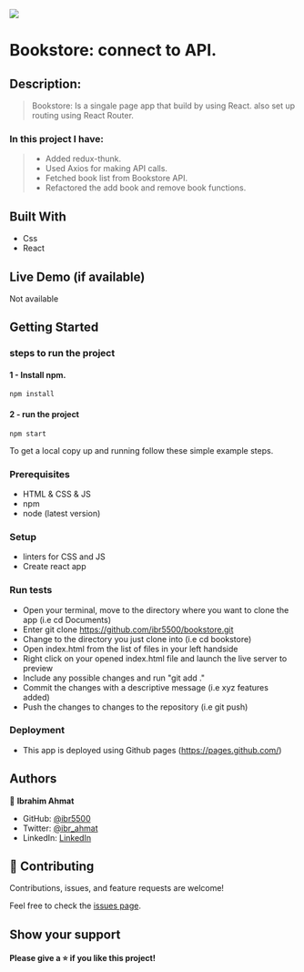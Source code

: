 ![](https://img.shields.io/badge/Microverse-blueviolet)

# Bookstore: connect to API.

## Description:

> Bookstore: Is a singale page app that build by using React. also set up routing using React Router.

### In this project I have:

> - Added redux-thunk.
> - Used Axios for making API calls.
> - Fetched book list from Bookstore API.
> - Refactored the add book and remove book functions.

## Built With

- Css
- React

## Live Demo (if available)

Not available

## Getting Started

### steps to run the project

#### 1 - Install npm.

```
npm install
```

#### 2 - run the project

```
npm start
```

To get a local copy up and running follow these simple example steps.

### Prerequisites

- HTML & CSS & JS
- npm
- node (latest version)

### Setup

- linters for CSS and JS
- Create react app

### Run tests

- Open your terminal, move to the directory where you want to clone the app (i.e cd Documents)
- Enter git clone https://github.com/ibr5500/bookstore.git
- Change to the directory you just clone into (i.e cd bookstore)
- Open index.html from the list of files in your left handside
- Right click on your opened index.html file and launch the live server to preview
- Include any possible changes and run "git add ."
- Commit the changes with a descriptive message (i.e xyz features added)
- Push the changes to changes to the repository (i.e git push)

### Deployment

- This app is deployed using Github pages (https://pages.github.com/)

## Authors

👤 **Ibrahim Ahmat**

- GitHub: [@ibr5500](https://github.com/ibr5500)
- Twitter: [@ibr_ahmat](https://twitter.com/ibr_ahmat)
- LinkedIn: [LinkedIn](https://www.linkedin.com/in/ibrahim-ahmat-b5513b1a6/)

## 🤝 Contributing

Contributions, issues, and feature requests are welcome!

Feel free to check the [issues page](../../issues/).

## Show your support

#### Please give a ⭐️ if you like this project!